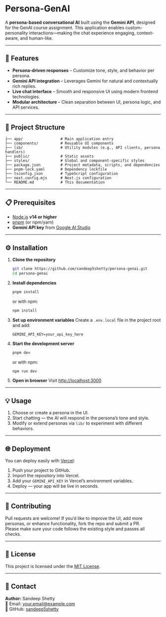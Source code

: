 # Persona-GenAI

A **persona-based conversational AI** built using the **Gemini API**, designed for the GenAI course assignment. This application enables custom-personality interactions—making the chat experience engaging, context-aware, and human-like.

---

## 🚀 Features

- **Persona-driven responses** – Customize tone, style, and behavior per persona.
- **Gemini API integration** – Leverages Gemini for natural and contextually rich replies.
- **Live chat interface** – Smooth and responsive UI using modern frontend technologies.
- **Modular architecture** – Clean separation between UI, persona logic, and API services.

---

## 📂 Project Structure

```
├── app/                 # Main application entry
├── components/          # Reusable UI components
├── lib/                 # Utility modules (e.g., API clients, persona handlers)
├── public/              # Static assets
├── styles/              # Global and component-specific styles
├── package.json         # Project metadata, scripts, and dependencies
├── pnpm-lock.yaml       # Dependency lockfile
├── tsconfig.json        # TypeScript configuration
├── next.config.mjs      # Next.js configuration
└── README.md            # This documentation
```

---

## 📋 Prerequisites

- [Node.js](https://nodejs.org/) **v14 or higher**
- [pnpm](https://pnpm.io/) (or npm/yarn)
- **Gemini API key** from [Google AI Studio](https://makersuite.google.com/)

---

## ⚙️ Installation

1. **Clone the repository**
   ```bash
   git clone https://github.com/sandeep5shetty/persona-genai.git
   cd persona-genai
   ```

2. **Install dependencies**
   ```bash
   pnpm install
   ```
   or with npm:
   ```bash
   npm install
   ```

3. **Set up environment variables**
   Create a `.env.local` file in the project root and add:
   ```env
   GEMINI_API_KEY=your_api_key_here
   ```

4. **Start the development server**
   ```bash
   pnpm dev
   ```
   or with npm:
   ```bash
   npm run dev
   ```

5. **Open in browser**
   Visit [http://localhost:3000](http://localhost:3000)

---

## 💡 Usage

1. Choose or create a persona in the UI.
2. Start chatting — the AI will respond in the persona’s tone and style.
3. Modify or extend personas via `lib/` to experiment with different behaviors.

---

## 🌐 Deployment

You can deploy easily with [Vercel](https://vercel.com/):

1. Push your project to GitHub.
2. Import the repository into Vercel.
3. Add your `GEMINI_API_KEY` in Vercel’s environment variables.
4. Deploy — your app will be live in seconds.

---

## 🤝 Contributing

Pull requests are welcome! If you’d like to improve the UI, add more personas, or enhance functionality, fork the repo and submit a PR.  
Please make sure your code follows the existing style and passes all checks.

---

## 📜 License

This project is licensed under the [MIT License](LICENSE).

---

## 📧 Contact

**Author:** Sandeep Shetty  
📩 Email: your.email@example.com  
🔗 GitHub: [sandeep5shetty](https://github.com/sandeep5shetty)
